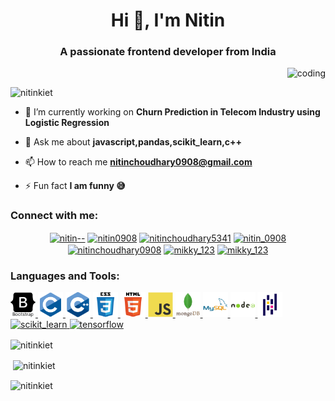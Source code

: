 <h1 align="center">Hi 👋, I'm Nitin</h1>
<h3 align="center">A passionate frontend developer from India</h3>

<p align="right"><img src="https://media.tenor.com/0i8TCrriHLUAAAAd/developer-developers.gif" alt="coding" height="50%" width="100%"></p>
<p align="left"> <img src="https://komarev.com/ghpvc/?username=nitinkiet&label=Profile%20views&color=0e75b6&style=flat" alt="nitinkiet" /> </p>

- 🔭 I’m currently working on **Churn Prediction in Telecom Industry using Logistic Regression**

- 💬 Ask me about **javascript,pandas,scikit_learn,c++**

- 📫 How to reach me **nitinchoudhary0908@gmail.com**

- ⚡ Fun fact **I am funny  😅**

<h3 align="left">Connect with me:</h3>
<p align="center">
<a href="https://linkedin.com/in/nitin--" target="blank"><img align="center" src="https://raw.githubusercontent.com/rahuldkjain/github-profile-readme-generator/master/src/images/icons/Social/linked-in-alt.svg" alt="nitin--" height="30" width="40" /></a>
<a href="https://kaggle.com/nitin0908" target="blank"><img align="center" src="https://raw.githubusercontent.com/rahuldkjain/github-profile-readme-generator/master/src/images/icons/Social/kaggle.svg" alt="nitin0908" height="30" width="40" /></a>
<a href="https://instagram.com/nitinchoudhary5341" target="blank"><img align="center" src="https://raw.githubusercontent.com/rahuldkjain/github-profile-readme-generator/master/src/images/icons/Social/instagram.svg" alt="nitinchoudhary5341" height="30" width="40" /></a>
<a href="https://www.codechef.com/users/nitin_0908" target="blank"><img align="center" src="https://cdn.jsdelivr.net/npm/simple-icons@3.1.0/icons/codechef.svg" alt="nitin_0908" height="30" width="40" /></a>
<a href="https://codeforces.com/profile/nitinchoudhary0908" target="blank"><img align="center" src="https://raw.githubusercontent.com/rahuldkjain/github-profile-readme-generator/master/src/images/icons/Social/codeforces.svg" alt="nitinchoudhary0908" height="30" width="40" /></a>
<a href="https://www.leetcode.com/mikky_123" target="blank"><img align="center" src="https://raw.githubusercontent.com/rahuldkjain/github-profile-readme-generator/master/src/images/icons/Social/leet-code.svg" alt="mikky_123" height="30" width="40" /></a>
<a href="https://auth.geeksforgeeks.org/user/mikky_123" target="blank"><img align="center" src="https://raw.githubusercontent.com/rahuldkjain/github-profile-readme-generator/master/src/images/icons/Social/geeks-for-geeks.svg" alt="mikky_123" height="30" width="40" /></a>
</p>

<h3 align="left">Languages and Tools:</h3>
<p align="left"> <a href="https://getbootstrap.com" target="_blank" rel="noreferrer"> <img src="https://raw.githubusercontent.com/devicons/devicon/master/icons/bootstrap/bootstrap-plain-wordmark.svg" alt="bootstrap" width="40" height="40"/> </a> <a href="https://www.cprogramming.com/" target="_blank" rel="noreferrer"> <img src="https://raw.githubusercontent.com/devicons/devicon/master/icons/c/c-original.svg" alt="c" width="40" height="40"/> </a> <a href="https://www.w3schools.com/cpp/" target="_blank" rel="noreferrer"> <img src="https://raw.githubusercontent.com/devicons/devicon/master/icons/cplusplus/cplusplus-original.svg" alt="cplusplus" width="40" height="40"/> </a> <a href="https://www.w3schools.com/css/" target="_blank" rel="noreferrer"> <img src="https://raw.githubusercontent.com/devicons/devicon/master/icons/css3/css3-original-wordmark.svg" alt="css3" width="40" height="40"/> </a> <a href="https://www.w3.org/html/" target="_blank" rel="noreferrer"> <img src="https://raw.githubusercontent.com/devicons/devicon/master/icons/html5/html5-original-wordmark.svg" alt="html5" width="40" height="40"/> </a> <a href="https://developer.mozilla.org/en-US/docs/Web/JavaScript" target="_blank" rel="noreferrer"> <img src="https://raw.githubusercontent.com/devicons/devicon/master/icons/javascript/javascript-original.svg" alt="javascript" width="40" height="40"/> </a> <a href="https://www.mongodb.com/" target="_blank" rel="noreferrer"> <img src="https://raw.githubusercontent.com/devicons/devicon/master/icons/mongodb/mongodb-original-wordmark.svg" alt="mongodb" width="40" height="40"/> </a> <a href="https://www.mysql.com/" target="_blank" rel="noreferrer"> <img src="https://raw.githubusercontent.com/devicons/devicon/master/icons/mysql/mysql-original-wordmark.svg" alt="mysql" width="40" height="40"/> </a> <a href="https://nodejs.org" target="_blank" rel="noreferrer"> <img src="https://raw.githubusercontent.com/devicons/devicon/master/icons/nodejs/nodejs-original-wordmark.svg" alt="nodejs" width="40" height="40"/> </a> <a href="https://pandas.pydata.org/" target="_blank" rel="noreferrer"> <img src="https://raw.githubusercontent.com/devicons/devicon/2ae2a900d2f041da66e950e4d48052658d850630/icons/pandas/pandas-original.svg" alt="pandas" width="40" height="40"/> </a> <a href="https://scikit-learn.org/" target="_blank" rel="noreferrer"> <img src="https://upload.wikimedia.org/wikipedia/commons/0/05/Scikit_learn_logo_small.svg" alt="scikit_learn" width="40" height="40"/> </a> <a href="https://www.tensorflow.org" target="_blank" rel="noreferrer"> <img src="https://www.vectorlogo.zone/logos/tensorflow/tensorflow-icon.svg" alt="tensorflow" width="40" height="40"/> </a> </p>

<p><img align="center" src="https://github-readme-stats.vercel.app/api/top-langs?username=nitinkiet&show_icons=true&locale=en&layout=compact" alt="nitinkiet" /></p>

<p>&nbsp;<img align="center" src="https://github-readme-stats.vercel.app/api?username=nitinkiet&show_icons=true&locale=en" alt="nitinkiet" /></p>

<p><img align="center" src="https://github-readme-streak-stats.herokuapp.com/?user=nitinkiet&" alt="nitinkiet" /></p>
